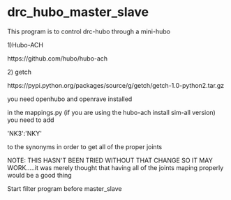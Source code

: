 drc_hubo_master_slave
=====================

<p>This program is to control drc-hubo through a mini-hubo</p>

<p>1)Hubo-ACH</p>
<p>   https://github.com/hubo/hubo-ach</p>

<p>2) getch</p>
<p>   https://pypi.python.org/packages/source/g/getch/getch-1.0-python2.tar.gz</p>


<p> you need openhubo and openrave installed</p>

<p> in the mappings.py (if you are using the hubo-ach install sim-all version) you need to add</p>

<p> 'NK3':'NKY' </p>

<p> to the synonyms in order to get all of the proper joints </p>

<p> NOTE: THIS HASN'T BEEN TRIED WITHOUT THAT CHANGE SO IT MAY WORK.....it was merely thought that having all of the joints maping properly would be a good thing </p>

<p> Start filter program before master_slave </p>
